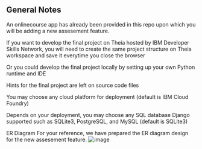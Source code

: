 ## General Notes

An onlinecourse app has already been provided in this repo upon which you will be adding a new assesement feature.

If you want to develop the final project on Theia hosted by IBM Developer Skills Network, you will need to create the same project 
structure on Theia workspace and save it everytime you close the browser

Or you could develop the final project locally by setting up your own Python runtime and IDE

Hints for the final project are left on source code files

You may choose any cloud platform for deployment (default is IBM Cloud Foundry)

Depends on your deployment, you may choose any SQL database Django supported such as SQLite3, PostgreSQL, and MySQL (default is SQLite3)

ER Diagram For your reference, we have prepared the ER diagram design for the new assesement feature.
![image](https://user-images.githubusercontent.com/42636064/175813105-a501aa7e-5aca-47d8-b7a1-d5db549188a8.png)
